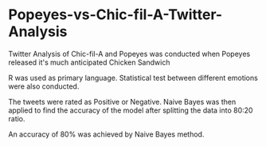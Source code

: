 # Popeyes-vs-Chic-fil-A-Twitter-Analysis

Twitter Analysis of Chic-fil-A and Popeyes was conducted when Popeyes released it's much anticipated Chicken Sandwich

R was used as primary language. Statistical test between different emotions were also conducted. 

The tweets were rated as Positive or Negative.
Naive Bayes was then applied to find the accuracy of the model after splitting the data into 80:20 ratio. 

An accuracy of 80% was achieved by Naive Bayes method. 
